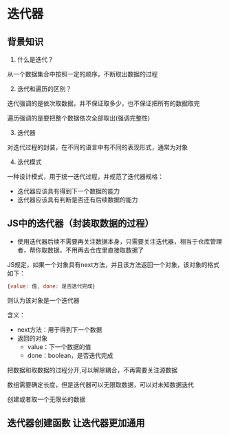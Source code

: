# 迭代器

## 背景知识

1. 什么是迭代？

从一个数据集合中按照一定的顺序，不断取出数据的过程

2. 迭代和遍历的区别？

迭代强调的是依次取数据，并不保证取多少，也不保证把所有的数据取完

遍历强调的是要把整个数据依次全部取出(强调完整性)

3. 迭代器

对迭代过程的封装，在不同的语言中有不同的表现形式，通常为对象

4. 迭代模式

一种设计模式，用于统一迭代过程，并规范了迭代器规格：

- 迭代器应该具有得到下一个数据的能力
- 迭代器应该具有判断是否还有后续数据的能力

## JS中的迭代器（封装取数据的过程）

- 使用迭代器后续不需要再关注数据本身，只需要关注迭代器，相当于仓库管理者，帮你取数据，不用再去仓库里直接取数据了

JS规定，如果一个对象具有next方法，并且该方法返回一个对象，该对象的格式如下：

```js
{value: 值, done: 是否迭代完成}
```

则认为该对象是一个迭代器

含义：

- next方法：用于得到下一个数据
- 返回的对象
  - value：下一个数据的值
  - done：boolean，是否迭代完成

把数据和取数据的过程分开,可以解除耦合，不再需要关注源数据

数组需要确定长度，但是迭代器可以无限取数据，可以对未知数据迭代 

创建或者取一个无限长的数据

## 迭代器创建函数 让迭代器更加通用